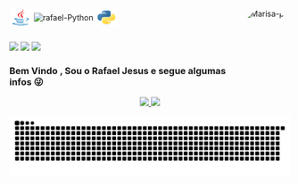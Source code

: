 
<div style="display: inline_block"><br>
  <img align="center" alt="rafael-Python" height="30" width="40" src="https://raw.githubusercontent.com/devicons/devicon/master/icons/java/java-original.svg">
  <img align="center" alt="rafael-Python" height="30" width="30" src="https://raw.githubusercontent.com/isocpp/logos/master/cpp_logo.png">
  <img align="center" alt="rafael-Python" height="30" width="40" src="https://raw.githubusercontent.com/devicons/devicon/master/icons/python/python-original.svg">
  <img align="right" alt="Marisa-pic" height="150" style="border-radius:50px;" src="https://emoji.gg/assets/emoji/1498-pepe-studying.png">
</div>
  
  ##
 
<div> 
  <a href="https://instagram.com/rafacand" target="_blank"><img src="https://img.shields.io/badge/-Instagram-%23E4405F?style=for-the-badge&logo=instagram&logoColor=white" target="_blank"></a>
  <a href = "mailto:rafael.jesus@hotmail.com"><img src="https://img.shields.io/badge/-Gmail-%23333?style=for-the-badge&logo=gmail&logoColor=white" target="_blank"></a>
  <a href="https://www.linkedin.com/in/rafacand/" target="_blank"><img src="https://img.shields.io/badge/-LinkedIn-%230077B5?style=for-the-badge&logo=linkedin&logoColor=white" target="_blank"></a> 
  
  ### Bem Vindo , Sou o Rafael Jesus e segue algumas infos 😜
<div align="center">
  <a href="https://github.com/racjes">
  <img height="180em" src="https://github-readme-stats.vercel.app/api?username=racjes&show_icons=true&theme=dracula&include_all_commits=true&count_private=true"/>
  <img height="180em" src="https://github-readme-stats.vercel.app/api/top-langs/?username=racjes&layout=compact&langs_count=7&theme=dracula"/>
</div>
 
  ![Snake animation](https://github.com/racjes/racjes/blob/output/github-contribution-grid-snake.svg)
 
</div>
